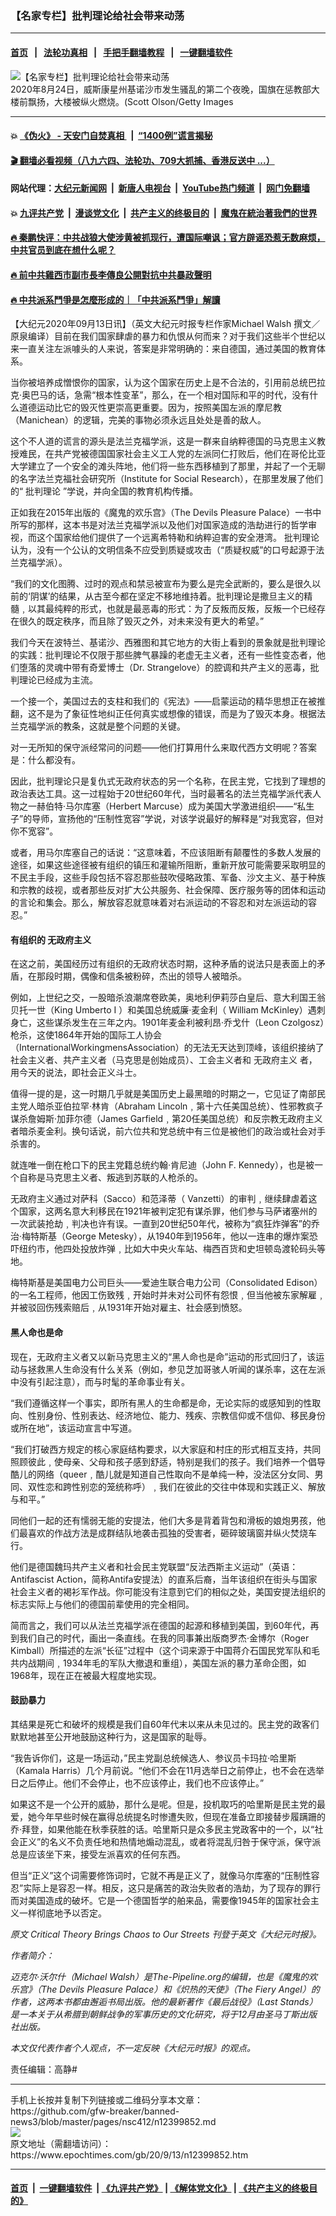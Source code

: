 ### 【名家专栏】批判理论给社会带来动荡
------------------------

#### [首页](https://github.com/gfw-breaker/banned-news3/blob/master/README.md) &nbsp;&nbsp;|&nbsp;&nbsp; [法轮功真相](https://github.com/begood0513/basic/blob/master/README.md)  &nbsp;&nbsp;|&nbsp;&nbsp; [手把手翻墙教程](https://github.com/gfw-breaker/guides/wiki)  &nbsp;&nbsp;|&nbsp;&nbsp; [一键翻墙软件](https://github.com/gfw-breaker/nogfw/blob/master/README.md)  



<div><img alt="【名家专栏】批判理论给社会带来动荡" class="attachment-djy_600_400 size-djy_600_400 wp-post-image" src="https://i.epochtimes.com/assets/uploads/2020/09/GettyImages-1268412082-1200x800-600x400.jpg"/>
<div class="caption">
 2020年8月24日，威斯康星州基诺沙市发生骚乱的第二个夜晚，国旗在惩教部大楼前飘扬，大楼被纵火燃烧。(Scott Olson/Getty Images
</div></div><hr/>

#### 💥 [《伪火》 - 天安门自焚真相 ](http://141.164.51.119:10000/videos/blog/weihuo.html)&nbsp; |&nbsp; [“1400例”谎言揭秘  ](http://141.164.51.119:10000/videos/blog/jiexi1400.html)

#### [ 🎬  翻墙必看视频（八九六四、法轮功、709大抓捕、香港反送中 ...）](https://github.com/gfw-breaker/links/blob/master/banned.md)

#### 网站代理：[大纪元新闻网](http://167.172.10.89:10080/gb/) &nbsp;|&nbsp; [新唐人电视台](http://167.172.10.89:8808/gb/)  &nbsp;|&nbsp; [YouTube热门频道](http://158.247.203.241/youtube.html) &nbsp;|&nbsp; [网门免翻墙](http://158.247.203.241:11000/show.aspx?name=ogHome)

#### 💥 [九评共产党](http://141.164.51.119:10000/videos/res/jiuping/)&nbsp; |&nbsp; [漫谈党文化](http://141.164.51.119:10000/videos/res/mtdwh/)&nbsp; |&nbsp; [共产主义的终极目的](http://141.164.51.119:10000/videos/res/zjmd/)&nbsp; |&nbsp; [魔鬼在統治著我們的世界](http://141.164.51.119:10000/videos/res/TheSpecter/)  

#### [ 🔥  秦鹏快评：中共战狼大使涉黄被抓现行，遭国际嘲讽；官方辟谣恐惹无数麻烦，中共官员到底在想什么呢？](http://141.164.51.119:10000/videos/news/qp03.html)

#### [ 🔥  前中共雞西市副市長李傳良公開對抗中共暴政聲明](http://141.164.51.119:10000/videos/news/../tui/index.html)

#### [ 🔥  中共派系鬥爭是怎麼形成的｜「中共派系鬥爭」解讀](http://141.164.51.119:10000/videos/news/don02.html)

<div><p>
 【大纪元2020年09月13日讯】（英文大纪元时报专栏作家Michael Walsh 撰文／原泉编译）目前在我们国家肆虐的暴力和仇恨从何而来？对于我们这些半个世纪以来一直关注左派噱头的人来说，答案是非常明确的：来自德国，通过美国的教育体系。
</p>
<p>
 当你被培养成憎恨你的国家，认为这个国家在历史上是不合法的，引用前总统巴拉克‧奥巴马的话，急需“根本性变革”，那么，在一个相对国际和平的时代，没有什么道德运动比它的毁灭性更崇高更重要。因为，按照美国左派的摩尼教（Manichean）的逻辑，完美的事物必须永远且处处是善的敌人。
</p>
<p>
 这个不人道的谎言的源头是法兰克福学派，这是一群来自纳粹德国的马克思主义教授难民，在共产党被德国国家社会主义工人党的左派同仁打败后，他们在哥伦比亚大学建立了一个安全的滩头阵地，他们将一些东西移植到了那里，并起了一个无聊的名字法兰克福社会研究所（Institute for Social Research），在那里发展了他们的“
 <ok href="https://www.epochtimes.com/gb/tag/%E6%89%B9%E5%88%A4%E7%90%86%E8%AE%BA.html">
  批判理论
 </ok>
 ”学说，并向全国的教育机构传播。
</p>
<p>
 正如我在2015年出版的《魔鬼的欢乐宫》（The Devils Pleasure Palace）一书中所写的那样，这本书是对法兰克福学派以及他们对国家造成的浩劫进行的哲学审视，而这个国家给他们提供了一个远离希特勒和纳粹迫害的安全港湾。
 <ok href="https://www.epochtimes.com/gb/tag/%E6%89%B9%E5%88%A4%E7%90%86%E8%AE%BA.html">
  批判理论
 </ok>
 认为，没有一个公认的文明信条不应受到质疑或攻击（“质疑权威”的口号起源于法兰克福学派）。
</p>
<p>
 “我们的文化图腾、过时的观点和禁忌被宣布为要么是完全武断的，要么是很久以前的‘阴谋’的结果，从古至今都在坚定不移地维持着。批判理论是撒旦主义的精髓﹐以其最纯粹的形式，也就是最恶毒的形式：为了反叛而反叛，反叛一个已经存在很久的既定秩序，而且除了毁灭之外，对未来没有更大的希望。”
</p>
<p>
 我们今天在波特兰、基诺沙、西雅图和其它地方的大街上看到的景象就是批判理论的实践：批判理论不仅限于那些脾气暴躁的老虚无主义者，还有一些性变态者，他们堕落的灵魂中带有奇爱博士（Dr. Strangelove）的腔调和共产主义的恶毒，批判理论已经成为主流。
</p>
<p>
 一个接一个，美国过去的支柱和我们的《宪法》——启蒙运动的精华思想正在被推翻，这不是为了象征性地纠正任何真实或想像的错误，而是为了毁灭本身。根据法兰克福学派的教条，这就是整个问题的关键。
</p>
<p>
 对一无所知的保守派经常问的问题——他们打算用什么来取代西方文明呢？答案是：什么都没有。
</p>
<p>
 因此，批判理论只是复仇式无政府状态的另一个名称，在民主党，它找到了理想的政治表达工具。这一过程始于20世纪60年代，当时最著名的法兰克福学派代表人物之一赫伯特‧马尔库塞（Herbert Marcuse）成为美国大学激进组织——“私生子”的导师，宣扬他的“压制性宽容”学说，对该学说最好的解释是“对我宽容，但对你不宽容”。
</p>
<p>
 或者，用马尔库塞自己的话说：“这意味着，不应该阻断有颠覆性的多数人发展的途径，如果这些途径被有组织的镇压和灌输所阻断，重新开放可能需要采取明显的不民主手段，这些手段包括不容忍那些鼓吹侵略政策、军备、沙文主义、基于种族和宗教的歧视，或者那些反对扩大公共服务、社会保障、医疗服务等的团体和运动的言论和集会。那么，解放容忍就意味着对右派运动的不容忍和对左派运动的容忍。”
</p>
<h4>
 有组织的
 <ok href="https://www.epochtimes.com/gb/tag/%E6%97%A0%E6%94%BF%E5%BA%9C%E4%B8%BB%E4%B9%89.html">
  无政府主义
 </ok>
</h4>
<p>
 在这之前，美国经历过有组织的无政府状态时期，这种矛盾的说法只是表面上的矛盾，在那段时期，偶像和信条被粉碎，杰出的领导人被暗杀。
</p>
<p>
 例如，上世纪之交，一股暗杀浪潮席卷欧美，奥地利伊莉莎白皇后、意大利国王翁贝托一世（King Umberto I ）和美国总统威廉‧麦金利（ William McKinley）遇刺身亡，这些谋杀发生在三年之内。1901年麦金利被利昂‧乔戈什（Leon Czolgosz）枪杀，这使1864年开始的国际工人协会（InternationalWorkingmensAssociation）的无法无天达到顶峰，该组织接纳了社会主义者、共产主义者（马克思是创始成员）、工会主义者和
 <ok href="https://www.epochtimes.com/gb/tag/%E6%97%A0%E6%94%BF%E5%BA%9C%E4%B8%BB%E4%B9%89.html">
  无政府主义
 </ok>
 者，用今天的说法，即社会正义斗士。
</p>
<p>
 值得一提的是，这一时期几乎就是美国历史上最黑暗的时期之一，它见证了南部民主党人暗杀亚伯拉罕‧林肯（Abraham Lincoln﹐第十六任美国总统）、性邪教疯子谋杀詹姆斯‧加菲尔德（James Garfield﹐第20任美国总统）和反宗教无政府主义者暗杀麦金利。换句话说，前六位共和党总统中有三位是被他们的政治或社会对手杀害的。
</p>
<p>
 就连唯一倒在枪口下的民主党籍总统约翰‧肯尼迪（John F. Kennedy），也是被一个自称是马克思主义者、叛逃到苏联的人枪杀的。
</p>
<p>
 无政府主义通过对萨科（Sacco）和范泽蒂（ Vanzetti）的审判﹐继续肆虐着这个国家，这两名意大利移民在1921年被判定犯有谋杀罪，他们参与马萨诸塞州的一次武装抢劫﹐判决也许有误。一直到20世纪50年代，被称为“疯狂炸弹客”的乔治‧梅特斯基（George Metesky），从1940年到1956年，他以一连串的爆炸案恐吓纽约市，他四处投放炸弹﹐比如大中央火车站、梅西百货和史坦顿岛渡轮码头等地。
</p>
<p>
 梅特斯基是美国电力公司巨头——爱迪生联合电力公司（Consolidated Edison）的一名工程师，他因工伤致残﹐开始时并未对公司怀有怨恨﹐但当他被东家解雇﹐并被驳回伤残索赔后﹐从1931年开始对雇主、社会感到愤怒。
</p>
<h4>
 黑人命也是命
</h4>
<p>
 现在，无政府主义者又以新马克思主义的“黑人命也是命”运动的形式回归了，该运动与拯救黑人生命没有什么关系（例如，参见芝加哥骇人听闻的谋杀率，这在左派中没有引起注意），而与时髦的革命事业有关。
</p>
<p>
 “我们遵循这样一个事实，即所有黑人的生命都是命，无论实际的或感知到的性取向、性别身份、性别表达、经济地位、能力、残疾、宗教信仰或不信仰、移民身份或所在地”，该运动宣言中写道。
</p>
<p>
 “我们打破西方规定的核心家庭结构要求，以大家庭和村庄的形式相互支持，共同照顾彼此﹐使母亲、父母和孩子感到舒适，特别是我们的孩子。我们培养一个倡导酷儿的网络（queer﹐酷儿就是知道自己性取向不是单纯一种，没法区分女同、男同、双性恋和跨性别恋的笼统称呼）﹐我们在彼此的交往中体现和实践正义、解放与和平。”
</p>
<p>
 同他们一起的还有懦弱无能的安提法，他们大多是背着背包和滑板的娘炮男孩，他们最喜欢的作战方法是成群结队地袭击孤独的受害者，砸碎玻璃窗并纵火焚烧车行。
</p>
<p>
 他们是德国魏玛共产主义者和社会民主党联盟“反法西斯主义运动”（英语：Antifascist Action，简称Antifa安提法）的直系后裔，当年该组织在街头与国家社会主义者的褐衫军作战。你可能没有注意到它们的相似之处，美国安提法组织的标志实际上与他们的德国前辈使用的完全相同。
</p>
<p>
 简而言之，我们可以从法兰克福学派在德国的起源和移植到美国，到60年代，再到我们自己的时代，画出一条直线。在我的同事兼出版商罗杰‧金博尔（Roger Kimball）所描述的左派“长征”过程中（这个词来源于中国蒋介石国民党军队和毛共内战期间﹐1934年毛的军队大撤退和重组），美国左派的暴力革命企图，如1968年，现在正在被最大程度地实现。
</p>
<h4>
 鼓励暴力
</h4>
<p>
 其结果是死亡和破坏的规模是我们自60年代末以来从未见过的。民主党的政客们默默地甚至公开地鼓励这种行为，这是国家的耻辱。
</p>
<p>
 “我告诉你们，这是一场运动，”民主党副总统候选人、参议员卡玛拉‧哈里斯（Kamala Harris）几个月前说。“他们不会在11月选举日之前停止，也不会在选举日之后停止。他们不会停止，也不应该停止，我们也不应该停止。”
</p>
<p>
 如果这不是一个公开的威胁，那什么是呢。但是，投机取巧的哈里斯是民主党的最爱，她今年早些时候在赢得总统提名时惨遭失败，但现在准备立即接替步履蹒跚的乔‧拜登，如果他能在秋季获胜的话。哈里斯只是众多民主党政客中的一个，以“社会正义”的名义不负责任地和热情地煽动混乱，或者将混乱归咎于保守派，保守派总是应该坐下来，接受左派喜欢的任何东西。
</p>
<p>
 但当“正义”这个词需要修饰词时，它就不再是正义了，就像马尔库塞的“压制性容忍”实际上是容忍一样。相反，这只是痛苦的政治失败者的浩劫，为了现存的罪行而对美国造成的破坏。它是一个德国哲学的舶来品，需要像1945年的国家社会主义一样彻底地予以否定。
</p>
<p>
 <em>
  原文
  <ok href="https://www.theepochtimes.com/critical-theory-brings-chaos-to-our-streets_3483211.html">
   Critical Theory Brings Chaos to Our Streets
  </ok>
  刊登于英文《大纪元时报》。
 </em>
</p>
<p>
 <em>
  作者简介：
 </em>
</p>
<p>
 <em>
  迈克尔‧沃尔什（Michael Walsh）是The-Pipeline.org的编辑，也是《魔鬼的欢乐宫》（The Devils Pleasure Palace）和《炽热的天使》（The Fiery Angel）的作者，这两本书都由邂逅书局出版。他的最新著作《最后战役》（Last Stands）是一本关于从希腊到朝鲜战争的军事历史的文化研究，将于12月由圣马丁斯出版社出版。
 </em>
</p>
<p>
 <em>
  本文仅代表作者个人观点，不一定反映《大纪元时报》的观点。
 </em>
</p>
<p>
 责任编辑：高静#
</p>
</div>
<hr/>
手机上长按并复制下列链接或二维码分享本文章：<br/>
https://github.com/gfw-breaker/banned-news3/blob/master/pages/nsc412/n12399852.md <br/>
<a href='https://github.com/gfw-breaker/banned-news3/blob/master/pages/nsc412/n12399852.md'><img src='https://github.com/gfw-breaker/banned-news3/blob/master/pages/nsc412/n12399852.md.png'/></a> <br/>
原文地址（需翻墙访问）：https://www.epochtimes.com/gb/20/9/13/n12399852.htm


------------------------
#### [首页](https://github.com/gfw-breaker/banned-news3/blob/master/README.md) &nbsp;|&nbsp; [一键翻墙软件](https://github.com/gfw-breaker/nogfw/blob/master/README.md) &nbsp;| [《九评共产党》](https://github.com/gfw-breaker/9ping.md/blob/master/README.md#九评之一评共产党是什么) | [《解体党文化》](https://github.com/gfw-breaker/jtdwh.md/blob/master/README.md) | [《共产主义的终极目的》](https://github.com/gfw-breaker/gczydzjmd.md/blob/master/README.md)


<img src='http://gfw-breaker.win/banned-news3/pages/nsc412/n12399852.md' width='0px' height='0px'/>